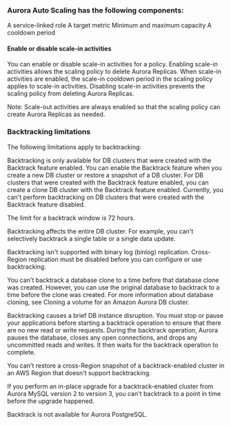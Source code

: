 ### Aurora Auto Scaling has the following components:

A service-linked role
A target metric
Minimum and maximum capacity
A cooldown period

#### Enable or disable scale-in activities
You can enable or disable scale-in activities for a policy. Enabling scale-in activities allows the scaling policy to delete Aurora Replicas. When scale-in activities are enabled, the scale-in cooldown period in the scaling policy applies to scale-in activities. Disabling scale-in activities prevents the scaling policy from deleting Aurora Replicas.

Note: Scale-out activities are always enabled so that the scaling policy can create Aurora Replicas as needed.



### Backtracking limitations

The following limitations apply to backtracking:

Backtracking is only available for DB clusters that were created with the Backtrack feature enabled. You can enable the Backtrack feature when you create a new DB cluster or restore a snapshot of a DB cluster. For DB clusters that were created with the Backtrack feature enabled, you can create a clone DB cluster with the Backtrack feature enabled. Currently, you can't perform backtracking on DB clusters that were created with the Backtrack feature disabled.

The limit for a backtrack window is 72 hours.

Backtracking affects the entire DB cluster. For example, you can't selectively backtrack a single table or a single data update.

Backtracking isn't supported with binary log (binlog) replication. Cross-Region replication must be disabled before you can configure or use backtracking.

You can't backtrack a database clone to a time before that database clone was created. However, you can use the original database to backtrack to a time before the clone was created. For more information about database cloning, see Cloning a volume for an Amazon Aurora DB cluster.

Backtracking causes a brief DB instance disruption. You must stop or pause your applications before starting a backtrack operation to ensure that there are no new read or write requests. During the backtrack operation, Aurora pauses the database, closes any open connections, and drops any uncommitted reads and writes. It then waits for the backtrack operation to complete.

You can't restore a cross-Region snapshot of a backtrack-enabled cluster in an AWS Region that doesn't support backtracking.

If you perform an in-place upgrade for a backtrack-enabled cluster from Aurora MySQL version 2 to version 3, you can't backtrack to a point in time before the upgrade happened.

Backtrack is not available for Aurora PostgreSQL.
